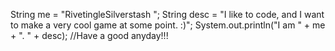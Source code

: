 String me = "RivetingleSilverstash ";
String desc = "I like to code, and I want to make a very cool game at some point. :)";
System.out.println("I am " + me + ". " + desc);
//Have a good anyday!!!
